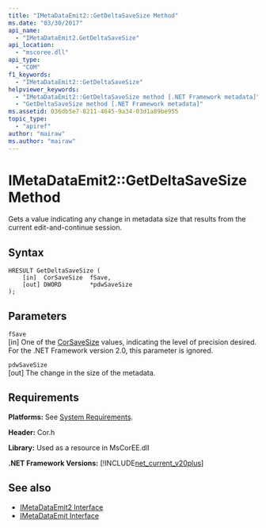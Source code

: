 ```yaml
---
title: "IMetaDataEmit2::GetDeltaSaveSize Method"
ms.date: "03/30/2017"
api_name: 
  - "IMetaDataEmit2.GetDeltaSaveSize"
api_location: 
  - "mscoree.dll"
api_type: 
  - "COM"
f1_keywords: 
  - "IMetaDataEmit2::GetDeltaSaveSize"
helpviewer_keywords: 
  - "IMetaDataEmit2::GetDeltaSaveSize method [.NET Framework metadata]"
  - "GetDeltaSaveSize method [.NET Framework metadata]"
ms.assetid: 036db5e7-8211-4645-9a34-03d1a89be955
topic_type: 
  - "apiref"
author: "mairaw"
ms.author: "mairaw"
---
```

# IMetaDataEmit2::GetDeltaSaveSize Method
Gets a value indicating any change in metadata size that results from the current edit-and-continue session.  
  
## Syntax  
  
```  
HRESULT GetDeltaSaveSize (  
    [in]  CorSaveSize  fSave,  
    [out] DWORD        *pdwSaveSize  
);  
```  
  
## Parameters  
 `fSave`  
 [in] One of the [CorSaveSize](../../../../docs/framework/unmanaged-api/metadata/corsavesize-enumeration.md) values, indicating the level of precision desired. For the .NET Framework version 2.0, this parameter is ignored.  
  
 `pdwSaveSize`  
 [out] The change in the size of the metadata.  
  
## Requirements  
 **Platforms:** See [System Requirements](../../../../docs/framework/get-started/system-requirements.md).  
  
 **Header:** Cor.h  
  
 **Library:** Used as a resource in MsCorEE.dll  
  
 **.NET Framework Versions:** [!INCLUDE[net_current_v20plus](../../../../includes/net-current-v20plus-md.md)]  
  
## See also
- [IMetaDataEmit2 Interface](../../../../docs/framework/unmanaged-api/metadata/imetadataemit2-interface.md)
- [IMetaDataEmit Interface](../../../../docs/framework/unmanaged-api/metadata/imetadataemit-interface.md)
